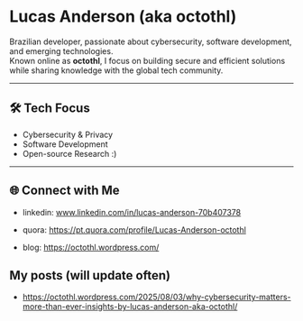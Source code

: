# Lucas Anderson (aka octothl)

Brazilian developer, passionate about cybersecurity, software development, and emerging technologies.  
Known online as **octothl**, I focus on building secure and efficient solutions while sharing knowledge with the global tech community.

---

## 🛠 Tech Focus
- Cybersecurity & Privacy
- Software Development
- Open-source Research
 :)

---

## 🌐 Connect with Me
- linkedin: www.linkedin.com/in/lucas-anderson-70b407378

- quora: https://pt.quora.com/profile/Lucas-Anderson-octothl

- blog: https://octothl.wordpress.com/


## My posts (will update often)

- https://octothl.wordpress.com/2025/08/03/why-cybersecurity-matters-more-than-ever-insights-by-lucas-anderson-aka-octothl/
